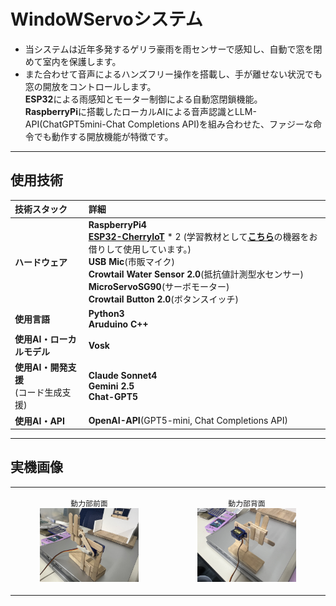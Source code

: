 # WindoWServoシステム
- 当システムは近年多発するゲリラ豪雨を雨センサーで感知し、自動で窓を閉めて室内を保護します。
- また合わせて音声によるハンズフリー操作を搭載し、手が離せない状況でも窓の開放をコントロールします。<br>
**ESP32**による雨感知とモーター制御による自動窓閉鎖機能。<br>
**RaspberryPi**に搭載したローカルAIによる音声認識とLLM-API(ChatGPT5mini-Chat Completions API)を組み合わせた、ファジーな命令でも動作する開放機能が特徴です。

---

## 使用技術

| 技術スタック | 詳細 |
| :--- | :--- |
| **ハードウェア** | **RaspberryPi4**<br>[**ESP32-CherryIoT**](images/ESP32.jpg) * 2 (学習教材として[**こちら**](https://github.com/DenkiJoshi/ESP32CherryIoT)の機器をお借りして使用しています。)<br>**USB Mic**(市販マイク)<br>**Crowtail Water Sensor 2.0**(抵抗値計測型水センサー)<br>**MicroServoSG90**(サーボモーター)<br>**Crowtail Button 2.0**(ボタンスイッチ)|
| **使用言語** | **Python3**<br>**Aruduino C++** |
| **使用AI・ローカルモデル** | **Vosk** |
| **使用AI・開発支援**<br>(コード生成支援) | **Claude Sonnet4**<br>**Gemini 2.5**<br>**Chat-GPT5** |
| **使用AI・API** | **OpenAI-API**(GPT5-mini, Chat Completions API) |

---

##  実機画像

<table>
  <tr>
    <td align="center">
      <figure>
        <figcaption align="center">
          <code>動力部前面</code>
        </figcaption>
        <img src="images/motor_front_quarter.jpg" alt="動力部前面" style="width:100%;">
      </figure>
    </td>
    <td align="center">
      <figure>
        <figcaption align="center">
          <code>動力部背面</code>
        </figcaption>
        <img src="images/motor_back_quarter .jpg" alt="動力部背面" style="width:100%;">
      </figure>
    </td>
  </tr>
</table>
